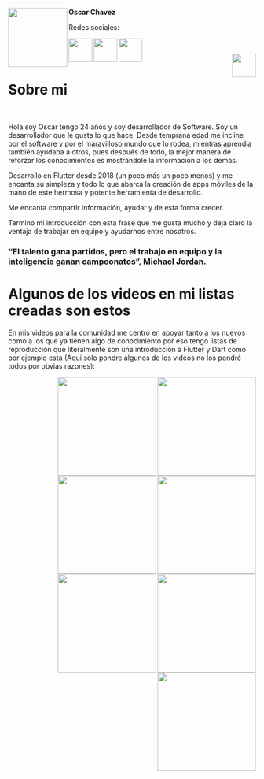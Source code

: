 <!-- Profile Image -->
<img src="https://lh3.googleusercontent.com/ogw/ADGmqu-rQiEtkRZPf-KVCd7m4ufdnRJwWXiBsLV4YTihwg=s32-c-mo" height="120" width="120" align="left"/> **Oscar Chavez**

Redes sociales:
</br>

<a href="https://twitter.com/oscar_ch_b"> <img src="http://assets.stickpng.com/images/580b57fcd9996e24bc43c53e.png" height="48" align="left"/> </a>

<a href="https://www.linkedin.com/in/oscarchb/"> <img src="https://user-images.githubusercontent.com/19904063/117954386-41883f80-b317-11eb-8bfc-d47ac0f8027c.png"  height="48" align="left"/> </a>

<a href="https://www.youtube.com/channel/UCr4jAEWSLAUe1AAoq_70nyg"> <img src="https://upload.wikimedia.org/wikipedia/commons/thumb/0/09/YouTube_full-color_icon_%282017%29.svg/1280px-YouTube_full-color_icon_%282017%29.svg.png" height="48" align="left"/> </a>
<br/>
<!-- Boton votar -->
<a href="https://github.com/FlutterSpain/quest/issues/1#issuecomment-839987951"> <img src="https://user-images.githubusercontent.com/19904063/117955137-01758c80-b318-11eb-9575-6aba57ba04b5.png" height="48" align="right"/> </a>
<br/>

# Sobre mi
<br/>

Hola soy Oscar tengo 24 años y soy desarrollador de Software. Soy un desarrollador que le gusta lo que hace. Desde temprana edad me incline por el software y por el maravilloso mundo que lo rodea, mientras aprendía también ayudaba a otros, pues después de todo, la mejor manera de reforzar los conocimientos es mostrándole la información a los demás.

Desarrollo en Flutter desde 2018 (un poco más un poco menos) y me encanta su simpleza y todo lo que abarca la creación de apps móviles de la mano de este hermosa y potente herramienta de desarrollo.

Me encanta compartir información, ayudar y de esta forma crecer.

Termino mi introducción con esta frase que me gusta mucho y deja claro la ventaja de trabajar en equipo y ayudarnos entre nosotros.

### “El talento gana partidos, pero el trabajo en equipo y la inteligencia ganan campeonatos”, Michael Jordan.


# Algunos de los videos en mi listas creadas son estos

En mis videos para la comunidad me centro en apoyar tanto a los nuevos como a los que ya tienen algo de conocimiento por eso tengo listas de reproducción que literalmente son una introducción a Flutter y Dart como por ejemplo esta (Aqui solo pondre algunos de los videos no los pondré todos por obvias razones):

<a style="margin-bottom: 10px;" href="https://www.youtube.com/watch?v=LVhsMHxG0Zs&list=PLuvRaIlbwRWUP8fSdlK9k-cVAflWNZdtK&index=1&t=83s"> 
  <img src="https://i.ytimg.com/vi/LVhsMHxG0Zs/hqdefault.jpg?sqp=-oaymwEbCKgBEF5IVfKriqkDDggBFQAAiEIYAXABwAEG&rs=AOn4CLCAmwoDdEMAnuvQhLmqrEUaPIONZw" height="200" align="right"/> 
</a>

<div></div>

<a style="margin-bottom: 10px;" href="https://www.youtube.com/watch?v=mSyIIBiokb4&list=PLuvRaIlbwRWUP8fSdlK9k-cVAflWNZdtK&index=3&t=68s"> 
  <img src="https://i.ytimg.com/vi/mSyIIBiokb4/hqdefault.jpg?sqp=-oaymwEbCKgBEF5IVfKriqkDDggBFQAAiEIYAXABwAEG&rs=AOn4CLB5UtQ7FcSG8e-02rzddjHWc--Jkg" height="200" align="right"/> 
</a>

<a style="margin-bottom: 10px;" href="https://www.youtube.com/watch?v=GD0i2PGiG_g&list=PLuvRaIlbwRWUP8fSdlK9k-cVAflWNZdtK&index=3&t=27s"> 
  <img src="https://i.ytimg.com/vi/GD0i2PGiG_g/hqdefault.jpg?sqp=-oaymwEbCKgBEF5IVfKriqkDDggBFQAAiEIYAXABwAEG&rs=AOn4CLAGWI_dAIvdpSyx8w9QGTIY08zp_w" height="200" align="right"/> 
</a>

<a style="margin-bottom: 10px;" href="https://www.youtube.com/watch?v=3MhX33GUr78&list=PLuvRaIlbwRWUP8fSdlK9k-cVAflWNZdtK&index=4"> 
  <img src="https://i.ytimg.com/vi/3MhX33GUr78/hqdefault.jpg?sqp=-oaymwEbCKgBEF5IVfKriqkDDggBFQAAiEIYAXABwAEG&rs=AOn4CLAvc3a9bsJmnyYYTz3oSFy-WMR4DQ" height="200" align="right"/> 
</a>

<a style="margin-bottom: 10px;" href="https://www.youtube.com/watch?v=TUH8qxNaYUg&list=PLuvRaIlbwRWUP8fSdlK9k-cVAflWNZdtK&index=5"> 
  <img src="https://i.ytimg.com/vi/TUH8qxNaYUg/hqdefault.jpg?sqp=-oaymwEbCKgBEF5IVfKriqkDDggBFQAAiEIYAXABwAEG&rs=AOn4CLAUcfj-R7fXx6twFzhbLIlHknTHTA" height="200" align="right"/> 
</a>

<a style="margin-bottom: 10px;" href="https://www.youtube.com/watch?v=JeB-zuLa2sA&list=PLuvRaIlbwRWUP8fSdlK9k-cVAflWNZdtK&index=6&t=4s"> 
  <img src="https://i.ytimg.com/vi/JeB-zuLa2sA/hqdefault.jpg?sqp=-oaymwEbCKgBEF5IVfKriqkDDggBFQAAiEIYAXABwAEG&rs=AOn4CLCXs6bFjNmUAd8ANJJl1yLp9Wpzdg" height="200" align="right"/> 
</a>

<a style="margin-bottom: 10px;" href="https://www.youtube.com/watch?v=NwFUISjK-x8&list=PLuvRaIlbwRWV9pd-mkJJ4NC2kB1zZALUh&index=1&t=34s"> 
<img src="https://i.ytimg.com/vi/NwFUISjK-x8/hqdefault.jpg?sqp=-oaymwEbCKgBEF5IVfKriqkDDggBFQAAiEIYAXABwAEG&rs=AOn4CLBGZM3HQPl-M_by-njU-gGxiFVKcA" height="200" align="right"/> 
</a>
